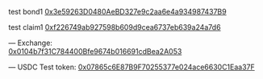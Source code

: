 test bond1
[0x3e59263D0480AeBD327e9c2aa6e4a934987437B9](https://goerli.etherscan.io/address/0x3e59263D0480AeBD327e9c2aa6e4a934987437B9)


test claim1
[0xf226749ab927598b609d9cea6737eb639a24a7d6](https://goerli.etherscan.io/address/0xf226749ab927598b609d9cea6737eb639a24a7d6)


— Exchange:  
[0x0104b7f31C784400Bfe9674b016691cdBea2A053](https://goerli.etherscan.io/address/0x0104b7f31C784400Bfe9674b016691cdBea2A053)


— USDC Test token: 
[0x07865c6E87B9F70255377e024ace6630C1Eaa37F](https://goerli.etherscan.io/address/0x07865c6E87B9F70255377e024ace6630C1Eaa37F)


